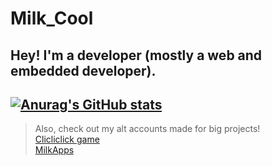 # Milk_Cool
## Hey! I'm a developer (mostly a web and embedded developer).
[![Anurag's GitHub stats](https://github-readme-stats.vercel.app/api?username=Milk-Cool)](https://github.com/anuraghazra/github-readme-stats)
-----
> Also, check out my alt accounts made for big projects! <br>
> [Clicliclick game](https://github.com/clicliclick) <br>
> [MilkApps](https://github.com/milkappsproject)

<!--
**Milk-Cool/Milk-Cool** is a ✨ _special_ ✨ repository because its `README.md` (this file) appears on your GitHub profile.

Here are some ideas to get you started:

- 🔭 I’m currently working on ...
- 🌱 I’m currently learning ...
- 👯 I’m looking to collaborate on ...
- 🤔 I’m looking for help with ...
- 💬 Ask me about ...
- 📫 How to reach me: ...
- 😄 Pronouns: ...
- ⚡ Fun fact: ...
-->
